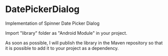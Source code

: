 # DatePickerDialog
Implementation of Spinner Date Picker Dialog

Import "library" folder as "Android Module" in your project.

As soon as possible, I will publish the library in the Maven repository so that it is possible to add it to your project as a dependency.
